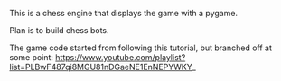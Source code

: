This is a chess engine that displays the game with a pygame.

Plan is to build chess bots.


The game code started from following this tutorial, but branched off at some point:
https://www.youtube.com/playlist?list=PLBwF487qi8MGU81nDGaeNE1EnNEPYWKY_

